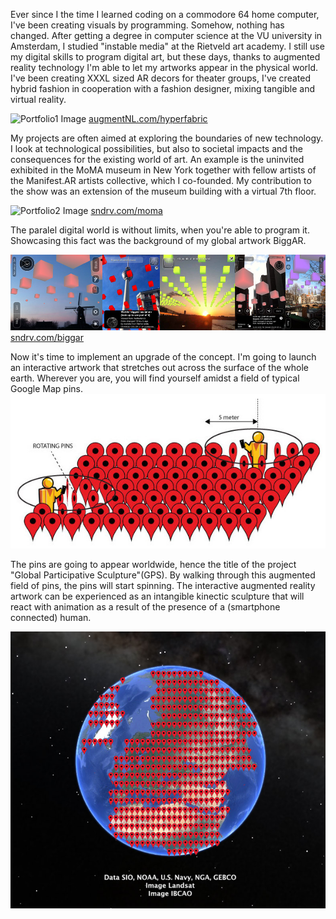 Ever since I the time I learned coding on a commodore 64 home computer, I've been creating visuals by programming. Somehow, nothing has changed. After getting a degree in computer science at the VU university in Amsterdam, I studied "instable media" at the Rietveld art academy. I still use my digital skills to program digital art, but these days, thanks to augmented reality technology I'm able to let my artworks appear in the physical world. I've been creating XXXL sized AR decors for theater groups, I've created hybrid fashion in cooperation with a fashion designer, mixing tangible and virtual reality.

![Portfolio1 Image](http://augmentnl.com/wp-content/uploads/2013/02/ardress5.jpg "Portfolio1 Image")
[augmentNL.com/hyperfabric](http://augmentNL.com/hyperfabric)

My projects are often aimed at exploring the boundaries of new technology. I look at technological possibilities, but also to societal impacts and the consequences for the existing world of art. An example is the uninvited exhibited in the MoMA museum in New York together with fellow artists of the Manifest.AR artists collective, which I co-founded. My contribution to the show was an extension of the museum building with a virtual 7th floor. 

![Portfolio2 Image](http://sndrv.com/moma/WeARinMoMA.jpg?raw=true "Portfolio2 Image")
[sndrv.com/moma](http://sndrv.com/moma)

The paralel digital world is without limits, when you're able to program it. Showcasing this fact was the background of my global artwork BiggAR. 

![Portfolio3 Image](../project_images/Biggar-everywhere.jpg?raw=true "Portfolio3 Image")
[sndrv.com/biggar](http://sndrv.com/biggar)

Now it's time to implement an upgrade of the concept. I'm going to launch an interactive artwork that stretches out across the surface of the whole earth. Wherever you are, you will find yourself amidst a field of typical Google Map pins. 
![Sketch2 Image](../project_images/sketch.jpg?raw=true "Sketch2 Image")

The pins are going to appear worldwide, hence the title of the project "Global Participative Sculpture"(GPS). By walking through this augmented field of pins, the pins will start spinning.
The interactive augmented reality artwork can be experienced as an intangible kinectic sculpture that will react with animation as a result of the presence of a (smartphone connected) human.

![Sketch1 Image](../project_images/globe-pins.jpg?raw=true "Sketch1 Image")



